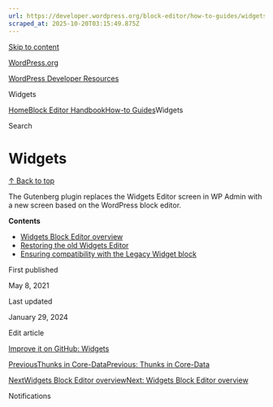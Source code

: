```yaml
---
url: https://developer.wordpress.org/block-editor/how-to-guides/widgets
scraped_at: 2025-10-20T03:15:49.875Z
---
```


[Skip to content](https://developer.wordpress.org/block-editor/how-to-guides/widgets/#wp--skip-link--target)

[WordPress.org](https://wordpress.org/)

[WordPress Developer Resources](https://developer.wordpress.org/)

Widgets


[Home](https://developer.wordpress.org/)[Block Editor Handbook](https://developer.wordpress.org/block-editor/)[How-to Guides](https://developer.wordpress.org/block-editor/how-to-guides/)Widgets

Search

# Widgets

[↑ Back to top](https://developer.wordpress.org/block-editor/how-to-guides/widgets/#wp--skip-link--target)

The Gutenberg plugin replaces the Widgets Editor screen in WP Admin with a new screen based on the WordPress block editor.

**Contents**

- [Widgets Block Editor overview](https://developer.wordpress.org/block-editor/how-to-guides/widgets/overview/)
- [Restoring the old Widgets Editor](https://developer.wordpress.org/block-editor/how-to-guides/widgets/opting-out/)
- [Ensuring compatibility with the Legacy Widget block](https://developer.wordpress.org/block-editor/how-to-guides/widgets/legacy-widget-block/)

First published

May 8, 2021

Last updated

January 29, 2024

Edit article

[Improve it on GitHub: Widgets](https://github.com/WordPress/gutenberg/edit/trunk/docs/how-to-guides/widgets/README.md)

[PreviousThunks in Core-DataPrevious: Thunks in Core-Data](https://developer.wordpress.org/block-editor/how-to-guides/thunks/)

[NextWidgets Block Editor overviewNext: Widgets Block Editor overview](https://developer.wordpress.org/block-editor/how-to-guides/widgets/overview/)

Notifications